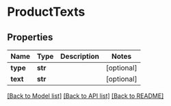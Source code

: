 # ProductTexts

## Properties
Name | Type | Description | Notes
------------ | ------------- | ------------- | -------------
**type** | **str** |  | [optional] 
**text** | **str** |  | [optional] 

[[Back to Model list]](../README.md#documentation-for-models) [[Back to API list]](../README.md#documentation-for-api-endpoints) [[Back to README]](../README.md)


